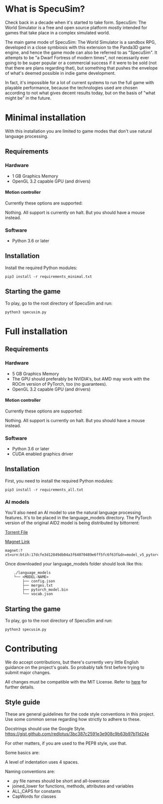 # What is SpecuSim?
Check back in a decade when it's started to take form. SpecuSim: The World Simulator is a free and open source platform mostly intended for games that take place in a complex simulated world.

The main game mode of SpecuSim: The World Simulator is a sandbox RPG, developed in a close symbiosis with this extension to the Panda3D game engine, and hence the game mode can also be referred to as "SpecuSim". It attempts to be "a Dwarf Fortress of modern times", not necessarily ever going to be super popular or a commercial success if it were to be sold (not that there are plans regarding that), but something that pushes the envelope of what's deemed possible in indie game development.

In fact, it's impossible for a lot of current systems to run the full game with playable performance, because the technologies used are chosen according to not what gives decent results today, but on the basis of "what might be" in the future.

# Minimal installation
With this installation you are limited to game modes that don't use natural language processing.

## Requirements
### Hardware
* 1 GB Graphics Memory
* OpenGL 3.2 capable GPU (and drivers)

#### Motion controller
Currently these options are supported:

Nothing. All support is currently on halt. But you should have a mouse instead.


### Software
* Python 3.6 or later

## Installation
Install the required Python modules:
```
pip3 install -r requirements_minimal.txt
```

## Starting the game
To play, go to the root directory of SpecuSim and run:
```
python3 specusim.py
```


# Full installation

## Requirements
### Hardware
* 5 GB Graphics Memory
* The GPU should preferably be NVIDIA's, but AMD may work with the ROCm version of PyTorch, too (no guarantees).
* OpenGL 3.2 capable GPU (and drivers)

#### Motion controller
Currently these options are supported:

Nothing. All support is currently on halt. But you should have a mouse instead.


### Software
* Python 3.6 or later
* CUDA enabled graphics driver


## Installation
First, you need to install the required Python modules:
```
pip3 install -r requirements_all.txt
```

### AI models
You'll also need an AI model to use the natural language processing features. It's to be placed in the language_models directory. The PyTorch version of the original AID2 model is being distributed by bittorrent:

[Torrent File](model.torrent) 

[Magnet Link](magnet:?xt=urn:btih:17dcfe3d12849db04a3f64070489e6ff5fc6f63f&dn=model_v5_pytorch&tr=udp%3a%2f%2ftracker.opentrackr.org%3a1337%2fannounce&tr=udp%3a%2f%2fopen.stealth.si%3a80%2fannounce&tr=udp%3a%2f%2fp4p.arenabg.com%3a1337%2fannounce&tr=udp%3a%2f%2ftracker.coppersurfer.tk%3a6969%2fannounce&tr=udp%3a%2f%2ftracker.cyberia.is%3a6969%2fannounce&tr=udp%3a%2f%2ftracker.moeking.me%3a6969%2fannounce&tr=udp%3a%2f%2f9.rarbg.me%3a2710%2fannounce&tr=udp%3a%2f%2ftracker3.itzmx.com%3a6961%2fannounce)

```
magnet:?xt=urn:btih:17dcfe3d12849db04a3f64070489e6ff5fc6f63f&dn=model_v5_pytorch&tr=udp%3a%2f%2ftracker.opentrackr.org%3a1337%2fannounce&tr=udp%3a%2f%2fopen.stealth.si%3a80%2fannounce&tr=udp%3a%2f%2fp4p.arenabg.com%3a1337%2fannounce&tr=udp%3a%2f%2ftracker.coppersurfer.tk%3a6969%2fannounce&tr=udp%3a%2f%2ftracker.cyberia.is%3a6969%2fannounce&tr=udp%3a%2f%2ftracker.moeking.me%3a6969%2fannounce&tr=udp%3a%2f%2f9.rarbg.me%3a2710%2fannounce&tr=udp%3a%2f%2ftracker3.itzmx.com%3a6961%2fannounce
```

Once downloaded your language_models folder should look like this:
```
    ./language_models
    └── <MODEL-NAME>
        ├── config.json
        ├── merges.txt
        ├── pytorch_model.bin
        └── vocab.json
```

## Starting the game
To play, go to the root directory of SpecuSim and run:
```
python3 specusim.py
```

# Contributing
We do accept contributions, but there's currently very little English guidance on the project's goals. So probably talk first before trying to submit major changes.

All changes must be compatible with the MIT License. Refer to [here](https://github.com/MikkoMMM/SpecuSim/blob/main/.github/pull_request_template.md) for further details.


## Style guide
These are general guidelines for the code style conventions in this project. Use some common sense regarding how strictly to adhere to these.

Docstrings should use the Google Style.
https://gist.github.com/redlotus/3bc387c2591e3e908c9b63b97b11d24e

For other matters, if you are used to the PEP8 style, use that.

Some basics are:

A level of indentation uses 4 spaces.

Naming conventions are:

* .py file names should be short and all-lowercase
* joined_lower for functions, methods, attributes and variables
* ALL_CAPS for constants
* CapWords for classes

